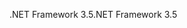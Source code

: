<span data-ttu-id="c3391-101">.NET Framework 3.5</span><span class="sxs-lookup"><span data-stu-id="c3391-101">.NET Framework 3.5</span></span>